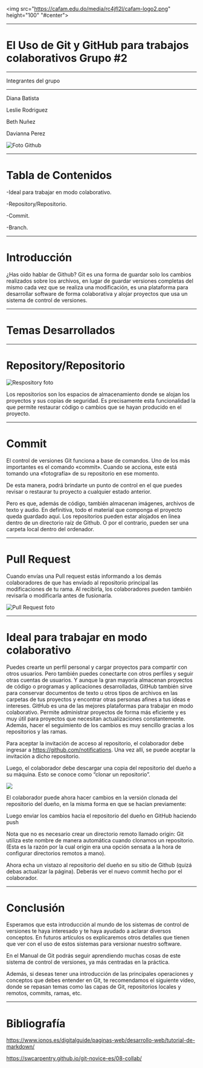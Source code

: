 


<img src="https://cafam.edu.do/media/rc4jfl2l/cafam-logo2.png" height="100" "#center">


___
**El Uso de Git y GitHub para trabajos colaborativos Grupo #2**  
===

___
Integrantes del grupo


___
Diana Batista 


Leslie Rodriguez


Beth Nuñez


Davianna Perez






![Foto Github](https://kinsta.com/wp-content/uploads/2018/04/what-is-github-1-1.png)

___
Tabla de Contenidos
===

-Ideal para trabajar en modo colaborativo.


-Repository/Repositorio.


-Commit.


-Branch.


___
Introducción
===
¿Has oído hablar de Github?  Git es una forma de guardar solo los cambios realizados sobre los archivos, en lugar de guardar versiones completas del mismo cada vez que se realiza una modificación, es una plataforma para desarrollar software de forma colaborativa y alojar proyectos que usa un sistema de control de versiones.

___
Temas Desarrollados
===

___
Repository/Repositorio
===

![Respository foto](https://coobis.com/wp-content/uploads/2019/11/github-repository-setup.png)

Los repositorios son los espacios de almacenamiento donde se alojan los proyectos y sus copias de seguridad. Es precisamente esta funcionalidad la que permite restaurar código o cambios que se hayan producido en el proyecto.

___
Commit
===
El control de versiones Git funciona a base de comandos. Uno de los más importantes es el comando «commit». Cuando se acciona, este está tomando una «fotografía» de su repositorio en ese momento.

De esta manera, podrá brindarte un punto de control en el que puedes revisar o restaurar tu proyecto a cualquier estado anterior.

Pero es que, además de código, también almacenan imágenes, archivos de texto y audio. En definitiva, todo el material que componga el proyecto queda guardado aquí. Los repositorios pueden estar alojados en línea dentro de un directorio raíz de Github. O por el contrario, pueden ser una carpeta local dentro del ordenador.
___
Pull Request 
===
 Cuando envías una Pull request estás informando a los demás colaboradores de que has enviado al repositorio principal las modificaciones de tu rama. Al recibirla, los colaboradores pueden también revisarla o modificarla antes de fusionarla. 

 ![Pull Request foto](https://desarrolloweb.com/archivoimg/general/3514.png)


___
Ideal para trabajar en modo colaborativo
===

Puedes crearte un perfil personal y cargar proyectos para compartir con otros usuarios. Pero también puedes conectarte con otros perfiles y seguir otras cuentas de usuarios.
Y aunque la gran mayoría almacenan proyectos de código o programas y aplicaciones desarrolladas, GitHub también sirve para conservar documentos de texto u otros tipos de archivos en las carpetas de tus proyectos y encontrar otras personas afines a tus ideas e intereses.
GitHub es una de las mejores plataformas para trabajar en modo colaborativo. Permite administrar proyectos de forma más eficiente y es muy útil para proyectos que necesitan actualizaciones constantemente. Además, hacer el seguimiento de los cambios es muy sencillo gracias a los repositorios y las ramas.

Para aceptar la invitación de acceso al repositorio, el colaborador debe ingresar a https://github.com/notifications. Una vez allí, se puede aceptar la invitación a dicho repositorio.

Luego, el colaborador debe descargar una copia del repositorio del dueño a su máquina. Esto se conoce como “clonar un repositorio”. 



<img src="https://swcarpentry.github.io/git-novice-es/fig/github-collaboration.svg">

El colaborador puede ahora hacer cambios en la versión clonada del repositorio del dueño, en la misma forma en que se hacían previamente:

Luego enviar los cambios hacia el repositorio del dueño en GitHub haciendo push

Nota que no es necesario crear un directorio remoto llamado origin: Git utiliza este nombre de manera automática cuando clonamos un repositorio. (Esta es la razón por la cual origin era una opción sensata a la hora de configurar directorios remotos a mano).

Ahora echa un vistazo al repositorio del dueño en su sitio de Github (quizá debas actualizar la página). Deberás ver el nuevo commit hecho por el colaborador.



___

Conclusión
===
Esperamos que esta introducción al mundo de los sistemas de control de versiones te haya interesado y te haya ayudado a aclarar diversos conceptos. En futuros artículos os explicaremos otros detalles que tienen que ver con el uso de estos sistemas para versionar nuestro software.

En el Manual de Git podrás seguir aprendiendo muchas cosas de este sistema de control de versiones, ya más centradas en la práctica.

Además, si deseas tener una introducción de las principales operaciones y conceptos que debes entender en Git, te recomendamos el siguiente vídeo, donde se repasan temas como las capas de Git, repositorios locales y remotos, commits, ramas, etc.
___
Bibliografía
===


https://www.ionos.es/digitalguide/paginas-web/desarrollo-web/tutorial-de-markdown/


https://swcarpentry.github.io/git-novice-es/08-collab/

